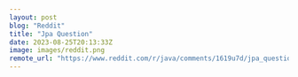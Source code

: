 ```yaml
---
layout: post
blog: "Reddit"
title: "Jpa Question"
date: 2023-08-25T20:13:33Z
image: images/reddit.png
remote_url: "https://www.reddit.com/r/java/comments/1619u7d/jpa_question/"
---
```

